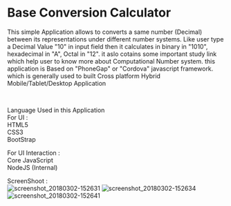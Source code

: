 # Base Conversion Calculator
This simple Application allows to converts a same number (Decimal) between its representations under different number systems.
Like user type a Decimal Value "10" in input field then it calculates in binary in "1010", hexadecimal in "A", Octal in "12". it aslo cotains some important study link which help user to know more about Computational Number system.
this application is Based on "PhoneGap" or "Cordova" javascript framework. which is generally used to built Cross platform Hybrid Mobile/Tablet/Desktop Application

<br/>

Language Used in this Application <br/>
For UI : <br/> 
HTML5 <br/>
CSS3 <br/>
BootStrap <br/>

For UI Interaction : <br/>
Core JavaScript <br/>
NodeJS (Internal) <br/>

ScreenShoot : <br/>
![screenshot_20180302-152631](https://user-images.githubusercontent.com/21225215/36892265-6cb7fec4-1e2e-11e8-8938-5c5cfd347c36.png) ![screenshot_20180302-152634](https://user-images.githubusercontent.com/21225215/36892267-6cf603cc-1e2e-11e8-9d61-86ce960224f5.png) ![screenshot_20180302-152641](https://user-images.githubusercontent.com/21225215/36892268-6d2da692-1e2e-11e8-9899-1e7f33a7e10a.png)

